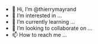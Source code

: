 - 👋 Hi, I’m @thierrymayrand
- 👀 I’m interested in ...
- 🌱 I’m currently learning ...
- 💞️ I’m looking to collaborate on ...
- 📫 How to reach me ...

<!---
thierrymayrand/thierrymayrand is a ✨ special ✨ repository because its `README.md` (this file) appears on your GitHub profile.
You can click the Preview link to take a look at your changes.
--->
